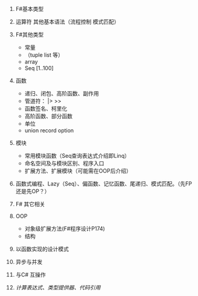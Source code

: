 1. F#基本类型

2. 运算符 其他基本语法（流程控制 模式匹配）

3. F#其他类型
    - 常量
    - （tuple list 等）
    -  array
    - Seq [1..100]

3. 函数    
    - 递归、闭包、高阶函数、副作用
    - 管道符： |>  >>
    - 函数签名、柯里化
    - 高阶函数、部分函数
    - 单位
    - union record option

4. 模块
    - 常用模块函数（Seq查询表达式介绍即Linq）
    - 命名空间及与模块区别、程序入口
    - 扩展方法、扩展模块（可能需在OOP后介绍）

4. 函数式编程、Lazy（Seq）、偏函数、记忆函数、尾递归、模式匹配。（先FP还是先OP？）

5. F# 其它相关
    

4. OOP
    - 对象级扩展方法(F#程序设计P174)    
    - 结构 

5. 以函数实现的设计模式

5. 异步与并发

6. 与C# 互操作

8. *计算表达式、类型提供器、代码引用*